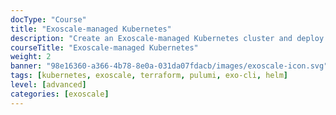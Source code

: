 ```yaml
---
docType: "Course"
title: "Exoscale-managed Kubernetes"
description: "Create an Exoscale-managed Kubernetes cluster and deploy the demo application inside it"
courseTitle: "Exoscale-managed Kubernetes"
weight: 2
banner: "98e16360-a366-4b78-8e0a-031da07fdacb/images/exoscale-icon.svg"
tags: [kubernetes, exoscale, terraform, pulumi, exo-cli, helm]
level: [advanced]
categories: [exoscale]
---
```


